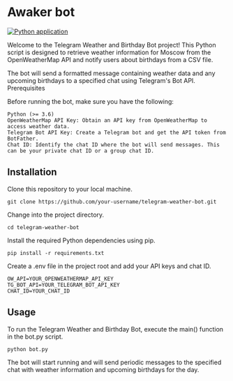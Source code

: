 # Awaker bot

[![Python application](https://github.com/drresist/Awaker/actions/workflows/python-app.yml/badge.svg)](https://github.com/drresist/Awaker/actions/workflows/python-app.yml)

Welcome to the Telegram Weather and Birthday Bot project! This Python script is designed to retrieve weather information for Moscow from the OpenWeatherMap API and notify users about birthdays from a CSV file.

The bot will send a formatted message containing weather data and any upcoming birthdays to a specified chat using Telegram's Bot API.
Prerequisites

Before running the bot, make sure you have the following:

    Python (>= 3.6)
    OpenWeatherMap API Key: Obtain an API key from OpenWeatherMap to access weather data.
    Telegram Bot API Key: Create a Telegram bot and get the API token from BotFather.
    Chat ID: Identify the chat ID where the bot will send messages. This can be your private chat ID or a group chat ID.

## Installation

Clone this repository to your local machine.

    git clone https://github.com/your-username/telegram-weather-bot.git
Change into the project directory.

    cd telegram-weather-bot

Install the required Python dependencies using pip.

    pip install -r requirements.txt

Create a .env file in the project root and add your API keys and chat ID.

    OW_API=YOUR_OPENWEATHERMAP_API_KEY
    TG_BOT_API=YOUR_TELEGRAM_BOT_API_KEY
    CHAT_ID=YOUR_CHAT_ID

## Usage

To run the Telegram Weather and Birthday Bot, execute the main() function in the bot.py script.

    python bot.py

The bot will start running and will send periodic messages to the specified chat with weather information and upcoming birthdays for the day.
